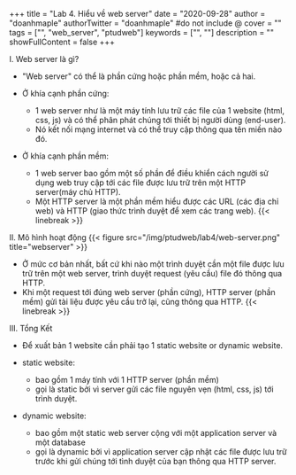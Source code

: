 +++
title = "Lab 4. Hiểu về web server"
date = "2020-09-28"
author = "doanhmaple"
authorTwitter = "doanhmaple" #do not include @
cover = ""
tags = ["", "web_server", "ptudweb"]
keywords = ["", ""]
description = ""
showFullContent = false
+++

I. Web server là gì?
- "Web server" có thể là phần cứng hoặc phần mềm, hoặc cả hai.

- Ở khía cạnh phần cứng: 
  - 1 web server như là một máy tính lưu trữ các file của 1 website
(html, css, js) và có thể phân phát chúng tới thiết bị người dùng (end-user).
  - Nó kết nối mạng internet và có thể truy cập thông qua tên miền nào đó.

- Ở khía cạnh phần mềm:
  - 1 web server bao gồm một số phần để điều khiển cách người sử dụng web truy cập tới các file được lưu trữ trên một HTTP server(máy chủ HTTP). 
  - Một HTTP server là một phần mềm hiểu được các URL (các địa chỉ web) và HTTP (giao thức trình duyệt để xem các trang web).
{{< linebreak >}}

II. Mô hình hoạt động
{{< figure src="/img/ptudweb/lab4/web-server.png" title="webserver" >}}
- Ở mức cơ bản nhất, bất cứ khi nào một trình duyệt cần một file được lưu trữ trên một web server, trình duyệt request (yêu cầu) file đó thông qua HTTP. 
- Khi một request tới đúng web server (phần cứng), HTTP server (phần mềm) gửi tài liệu được yêu cầu trở lại, cũng thông qua HTTP.
{{< linebreak >}}

III. Tổng Kết
- Để xuất bản 1 website cần phải tạo 1 static website or dynamic website.

- static website: 
  - bao gồm 1 máy tính với 1 HTTP server (phần mềm)
  - gọi là static bởi vì server gửi các file nguyên vẹn (html, css, js) tới trình duyệt.

- dynamic website: 
  - bao gồm một static web server cộng với một application server và một database
  - gọi là dynamic bởi vì application server cập nhật các file được lưu trữ trước khi gửi chúng tới tình duyệt của bạn thông qua HTTP server.
